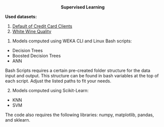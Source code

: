 <p align="center">
  <b>Supervised Learning</b>
</p>

**Used datasets:**<br>
1. [Default of Credit Card Clients](http://archive.ics.uci.edu/ml/datasets/default+of+credit+card+clients)<br>
2. [White Wine Quality](https://archive.ics.uci.edu/ml/datasets/Wine+Quality)


1) Models computed using WEKA CLI and Linux Bash scripts:
 - Decision Trees
 - Boosted Decision Trees
 - ANN

Bash Scripts requires a certain pre-created folder structure for the data input and output. This structure can be found in bash variables at the top of each script. Adjust the listed paths to fit your needs.


2) Models computed using Scikit-Learn:
 - KNN
 - SVM

The code also requires the following libraries: numpy, matplotlib, pandas, and sklearn.


